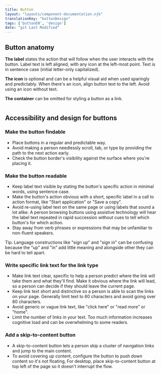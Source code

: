 ```yaml
---
title: Button
layout: "layouts/component-documentation.njk"
translationKey: "buttonDesign"
tags: ['buttonEN', 'design']
date: "git Last Modified"
---
```


## Button anatomy

**The label** states the action that will follow when the user interacts with the button. Label text is left aligned, with any icon at the left-most point. Text is in sentence case (initial letter-only capitalized).

**The icon** is optional and can be a helpful visual aid when used sparingly and predictably. When there's an icon, align button text to the left.  Avoid using an icon without text.

**The container** can be omitted for styling a button as a link.

<img class="b-sm b-gray p-400" src="/images/en/anatomy/gcds-button-anatomy.svg" alt=""/>

## Accessibility and design for buttons

### Make the button findable

- Place buttons in a regular and predictable way.
- Avoid making a person needlessly scroll, tab, or type by providing the path to the next action early.
- Check the button border's visibility against the surface where you're placing it.

### Make the button readable

- Keep label text visible by stating the button's specific action in minimal words, using sentence case.
- Make the button's action obvious with a short, specific label in a call to action format, like "Start application" or "Save a copy".
- Avoid re-using label text on the same page or using labels that sound a lot alike. A person browsing buttons using assistive technology will hear the label text repeated in rapid succession without cues to tell which button's for which action.
- Stay away from verb phrases or expressions that may be unfamiliar to non-fluent speakers.

Tip: Language constructions like "sign up" and "sign in" can be confusing because the "up" and "in" add little meaning and alongside other they can be hard to tell apart.

### Write specific link text for the link type

- Make link text clear, specific to help a person predict where the link will take them and what they'll find. Make it obvious where the link will lead, so a person can decide if they should leave the current page.
- Keep link text short and distinctive so a person is able to scan the links on your page. Generally limit text to 60 characters and avoid going over 80 characters.
- Avoid generic or vague link text, like "click here" or "read more" or "home".
- Limit the number of links in your text. Too much information increases cognitive load and can be overwhelming to some readers.

### Add a skip-to-content button

- A skip-to-content button lets a person skip a cluster of navigation links and jump to the main content.
- To avoid covering up content, configure the button to push down content so it's not floating, For desktop, place skip-to-content button at top left of the page so it doesn't interrupt the flow.
